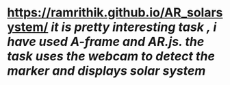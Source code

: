 # https://ramrithik.github.io/AR_solarsystem/ <i>it is pretty interesting task , i have used A-frame and AR.js. the task uses the webcam to detect the marker and displays solar system
